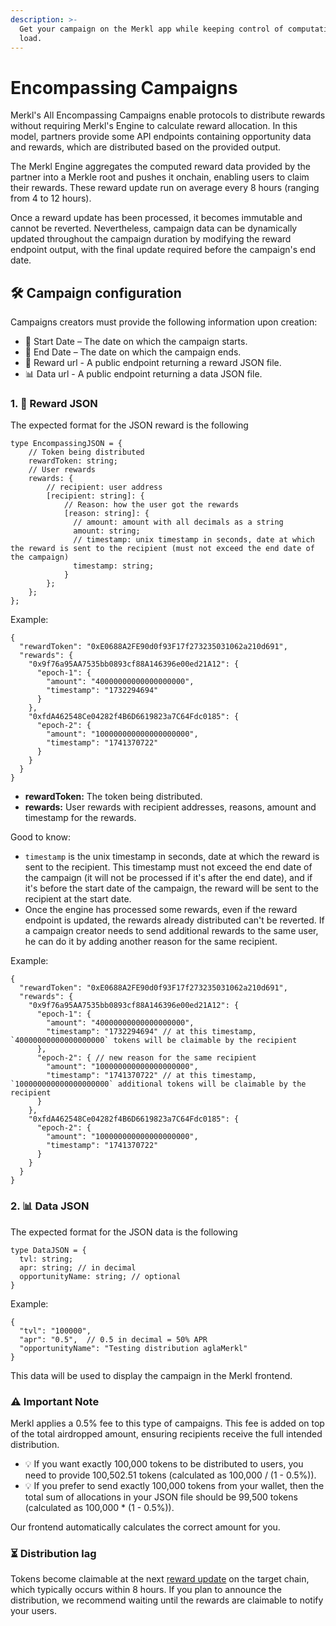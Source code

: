 ```yaml
---
description: >-
  Get your campaign on the Merkl app while keeping control of computational
  load.
---
```


# Encompassing Campaigns

Merkl's All Encompassing Campaigns enable protocols to distribute rewards without requiring Merkl's Engine to calculate reward allocation. In this model, partners provide some API endpoints containing opportunity data and rewards, which are distributed based on the provided output.

The Merkl Engine aggregates the computed reward data provided by the partner into a Merkle root and pushes it onchain, enabling users to claim their rewards. These reward update run on average every 8 hours (ranging from 4 to 12 hours).

Once a reward update has been processed, it becomes immutable and cannot be reverted. Nevertheless, campaign data can be dynamically updated throughout the campaign duration by modifying the reward endpoint output, with the final update required before the campaign's end date.

## 🛠️ Campaign configuration

Campaigns creators must provide the following information upon creation:

* 📅 Start Date – The date on which the campaign starts.
* 📅 End Date – The date on which the campaign ends.
* 🎁 Reward url - A public endpoint returning a reward JSON file.
* 📊 Data url - A public endpoint returning a data JSON file.

### 1. 🎁 Reward JSON

The expected format for the JSON reward is the following

```
type EncompassingJSON = {
    // Token being distributed
    rewardToken: string;
    // User rewards
    rewards: {
        // recipient: user address
        [recipient: string]: {
            // Reason: how the user got the rewards
            [reason: string]: {
              // amount: amount with all decimals as a string
              amount: string;
              // timestamp: unix timestamp in seconds, date at which the reward is sent to the recipient (must not exceed the end date of the campaign)
              timestamp: string; 
            }
        };
    };
};
```

Example:

```
{
  "rewardToken": "0xE0688A2FE90d0f93F17f273235031062a210d691",
  "rewards": {
    "0x9f76a95AA7535bb0893cf88A146396e00ed21A12": {
      "epoch-1": {
        "amount": "40000000000000000000",
        "timestamp": "1732294694"
      }
    },
    "0xfdA462548Ce04282f4B6D6619823a7C64Fdc0185": {
      "epoch-2": {
        "amount": "100000000000000000000",
        "timestamp": "1741370722"
      }
    }
  }
}
```

* **rewardToken:** The token being distributed.
* **rewards:** User rewards with recipient addresses, reasons, amount and timestamp for the rewards.

Good to know:

* `timestamp` is the unix timestamp in seconds, date at which the reward is sent to the recipient. This timestamp must not exceed the end date of the campaign (it will not be processed if it's after the end date), and if it's before the start date of the campaign, the reward will be sent to the recipient at the start date.
* Once the engine has processed some rewards, even if the reward endpoint is updated, the rewards already distributed can't be reverted. If a campaign creator needs to send additional rewards to the same user, he can do it by adding another reason for the same recipient.

Example:

```
{
  "rewardToken": "0xE0688A2FE90d0f93F17f273235031062a210d691",
  "rewards": {
    "0x9f76a95AA7535bb0893cf88A146396e00ed21A12": {
      "epoch-1": {
        "amount": "40000000000000000000",
        "timestamp": "1732294694" // at this timestamp, `40000000000000000000` tokens will be claimable by the recipient
      },
      "epoch-2": { // new reason for the same recipient
        "amount": "100000000000000000000",
        "timestamp": "1741370722" // at this timestamp, `100000000000000000000` additional tokens will be claimable by the recipient
      }
    },
    "0xfdA462548Ce04282f4B6D6619823a7C64Fdc0185": {
      "epoch-2": {
        "amount": "100000000000000000000",
        "timestamp": "1741370722"
      }
    }
  }
}
```

### 2. 📊 Data JSON

The expected format for the JSON data is the following

```
type DataJSON = {
  tvl: string;
  apr: string; // in decimal
  opportunityName: string; // optional
}
```

Example:

```
{
  "tvl": "100000",
  "apr": "0.5",  // 0.5 in decimal = 50% APR
  "opportunityName": "Testing distribution aglaMerkl"
}
```

This data will be used to display the campaign in the Merkl frontend.

### ⚠️ Important Note

Merkl applies a 0.5% fee to this type of campaigns. This fee is added on top of the total airdropped amount, ensuring recipients receive the full intended distribution.

* 💡 If you want exactly 100,000 tokens to be distributed to users, you need to provide 100,502.51 tokens (calculated as 100,000 / (1 - 0.5%)).
* 💡 If you prefer to send exactly 100,000 tokens from your wallet, then the total sum of allocations in your JSON file should be 99,500 tokens (calculated as 100,000 \* (1 - 0.5%)).

Our frontend automatically calculates the correct amount for you.

### ⏳ Distribution lag

Tokens become claimable at the next [reward update](../glossary.md#reward-update-aka-merkl-root-update) on the target chain, which typically occurs within 8 hours. If you plan to announce the distribution, we recommend waiting until the rewards are claimable to notify your users.
